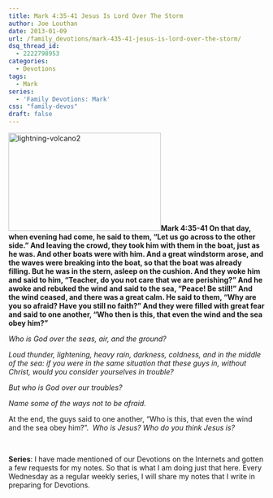 ```yaml
---
title: Mark 4:35-41 Jesus Is Lord Over The Storm
author: Joe Louthan
date: 2013-01-09
url: /family_devotions/mark-435-41-jesus-is-lord-over-the-storm/
dsq_thread_id:
  - 2222798953
categories:
  - Devotions
tags:
  - Mark
series:
  - 'Family Devotions: Mark'
css: "family-devos"
draft: false
---
```

<a href="http://theologic.us/family_devotions/mark-435-41-jesus-is-lord-over-the-storm/attachment/lightning-volcano2/" rel="attachment wp-att-1717"><img class="alignright size-medium wp-image-1717" alt="lightning-volcano2" src="https://i0.wp.com/theologic.us/wp-content/uploads/2013/01/lightning-volcano2.jpg?resize=300%2C193" width="300" height="193" srcset="https://i0.wp.com/theologic.us/wp-content/uploads/2013/01/lightning-volcano2.jpg?resize=300%2C193 300w, https://i0.wp.com/theologic.us/wp-content/uploads/2013/01/lightning-volcano2.jpg?w=600 600w" sizes="(max-width: 300px) 100vw, 300px" data-recalc-dims="1" /></a>**Mark 4:35-41 On that day, when evening had come, he said to them, “Let us go across to the other side.” And leaving the crowd, they took him with them in the boat, just as he was. And other boats were with him. And a great windstorm arose, and the waves were breaking into the boat, so that the boat was already filling. But he was in the stern, asleep on the cushion. And they woke him and said to him, “Teacher, do you not care that we are perishing?” And he awoke and rebuked the wind and said to the sea, “Peace! Be still!” And the wind ceased, and there was a great calm. He said to them, “Why are you so afraid? Have you still no faith?” And they were filled with great fear and said to one another, “Who then is this, that even the wind and the sea obey him?”**

_Who is God over the seas, air, and the ground?_

_Loud thunder, lightening, heavy rain, darkness, coldness, and in the middle of the sea: if you were in the same situation that these guys in, without Christ, would you consider yourselves in trouble?_

_But who is God over our troubles?_

_Name some of the ways not to be afraid._

At the end, the guys said to one another, &#8220;Who is this, that even the wind and the sea obey him?&#8221;.  _Who is Jesus? Who do you think Jesus is?_

&nbsp;

**Series**: I have made mentioned of our Devotions on the Internets and gotten a few requests for my notes. So that is what I am doing just that here. Every Wednesday as a regular weekly series, I will share my notes that I write in preparing for Devotions.